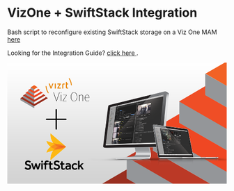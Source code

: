 # VizOne + SwiftStack Integration


Bash script to reconfigure existing SwiftStack storage on a Viz One MAM [ here ](https://github.com/brimestone/vizone-swiftstack-integrations/blob/master/update_swift_config.sh)

Looking for the Integration Guide? [ click here ](https://docs.google.com/document/d/1hR_7Wf47cgAkGXtj0bD-2Yo1LjM5uNiIVTytqz26wCE).

![VizOne + SwiftStack](https://github.com/brimestone/vizone-swiftstack-integrations/blob/master/vizone_swiftstack.png)



